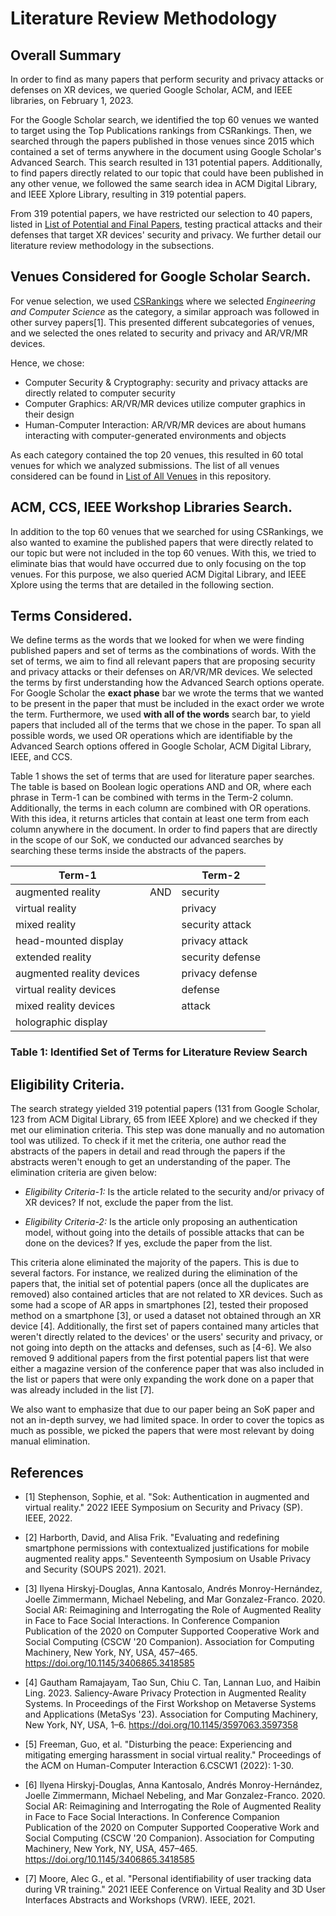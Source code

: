 # Literature Review Methodology

## Overall Summary

In order to find as many papers that perform security and privacy attacks or defenses on XR devices, we queried Google Scholar, ACM, and IEEE libraries,  on February 1, 2023. 

For the Google Scholar search, we identified the top 60 venues we wanted to target using the Top Publications rankings from CSRankings. Then, we searched through the papers published in those venues since 2015 which contained a set of terms anywhere in the document using Google Scholar's Advanced Search. This search resulted in 131 potential papers. Additionally, to find papers directly related to our topic that could have been published in any other venue, we followed the same search idea in ACM Digital Library, and IEEE Xplore Library, resulting in 319 potential papers.

From 319 potential papers, we have restricted our selection to 40 papers, listed in [List of Potential and Final Papers](full_list_of_papers.md), testing practical attacks and their defenses that target XR devices' security and privacy. We further detail our literature review methodology in the subsections.

 ## Venues Considered for Google Scholar Search. 
For venue selection, we used [CSRankings](https://scholar.google.com/citations?view_op=top_venues) where we selected *Engineering and Computer Science* as the category, a similar approach was followed in other survey papers[1]. This presented different subcategories of venues, and we selected the ones related to security and privacy and AR/VR/MR devices. 

Hence, we chose:
* Computer Security & Cryptography: security and privacy attacks are directly related to computer security
* Computer Graphics: AR/VR/MR devices utilize computer graphics in their design
*  Human-Computer Interaction: AR/VR/MR devices are about humans interacting with computer-generated environments and objects
  
As each category contained the top 20 venues, this resulted in 60 total venues for which we analyzed submissions. The list of all venues considered can be found in [List of All Venues](list_all_venues.md) in this repository. 

## ACM, CCS, IEEE Workshop Libraries Search.
In addition to the top 60 venues that we searched for using CSRankings, we also wanted to examine the published papers that were directly related to our topic but were not included in the top 60 venues. With this, we tried to eliminate bias that would have occurred due to only focusing on the top venues. For this purpose, we also queried ACM Digital Library, and IEEE Xplore using the terms that are detailed in the following section. 


## Terms Considered.
We define terms as the words that we looked for when we were finding published papers and set of terms as the combinations of words. With the set of terms, we aim to find all relevant papers that are proposing security and privacy attacks or their defenses on AR/VR/MR devices. We selected the terms by first understanding how the Advanced Search options operate. For Google Scholar the **exact phase** bar we wrote the terms that we wanted to be present in the paper that must be included in the exact order we wrote the term. Furthermore, we used **with all of the words** search bar, to yield papers that included all of the terms that we chose in the paper. To span all possible words, we used OR operations which are identifiable by the Advanced Search options offered in Google Scholar, ACM Digital Library, IEEE, and CCS. 

Table 1 shows the set of terms that are used for literature paper searches. The table is based on Boolean logic operations AND and OR, where each phrase in Term-1 can be combined with terms in the Term-2 column. Additionally, the terms in each column are combined with OR operations. With this idea, it returns articles that contain at least one term from each column anywhere in the document. In order to find papers that are directly in the scope of our SoK, we conducted our advanced searches by searching these terms inside the abstracts of the papers.

| Term-1                   |                      | Term-2          |
|----------------------------|----------------------|-------------------|
| augmented reality          | AND                  | security          |
| virtual reality            |                      | privacy           |
| mixed reality              |                      | security attack   |
| head-mounted display       |                      | privacy attack    |
| extended reality           |                      | security defense  |
| augmented reality devices  |                      | privacy defense   |
| virtual reality devices    |                      | defense           |
| mixed reality devices      |                      | attack            |
| holographic display        |                      |                   |

### Table 1: Identified Set of Terms for Literature Review Search

## Eligibility Criteria.
The search strategy yielded 319 potential papers (131 from Google Scholar, 123 from ACM Digital Library, 65 from IEEE Xplore) and we checked if they met our elimination criteria. This step was done manually and no automation tool was utilized. To check if it met the criteria, one author read the abstracts of the papers in detail and read through the papers if the abstracts weren't enough to get an understanding of the paper. The elimination criteria are given below:


* *Eligibility Criteria-1:* Is the article related to the security and/or privacy of XR devices? If not, exclude the paper from the list.
 
* *Eligibility Criteria-2:* Is the article only proposing an authentication model, without going into the details of possible attacks that can be done on the devices? If yes, exclude the paper from the list.


This criteria alone eliminated the majority of the papers. This is due to several factors. For instance, we realized during the elimination of the papers that, the initial set of potential papers (once all the duplicates are removed) also contained articles that are not related to XR devices. Such as some had a scope of AR apps in smartphones [2], tested their proposed method on a smartphone [3], or used a dataset not obtained through an XR device [4]. Additionally, the first set of papers contained many articles that weren't directly related to the devices' or the users' security and privacy, or not going into depth on the attacks and defenses, such as [4-6]. We also removed 9 additional papers from the first potential papers list that were either a magazine version of the conference paper that was also included in the list or papers that were only expanding the work done on a paper that was already included in the list [7].

We also want to emphasize that due to our paper being an SoK paper and not an in-depth survey, we had limited space. In order to cover the topics as much as possible, we picked the papers that were most relevant by doing manual elimination. 


## References
- [1] Stephenson, Sophie, et al. "Sok: Authentication in augmented and virtual reality." 2022 IEEE Symposium on Security and Privacy (SP). IEEE, 2022.

- [2] Harborth, David, and Alisa Frik. "Evaluating and redefining smartphone permissions with contextualized justifications for mobile augmented reality apps." Seventeenth Symposium on Usable Privacy and Security (SOUPS 2021). 2021.

- [3] Ilyena Hirskyj-Douglas, Anna Kantosalo, Andrés Monroy-Hernández, Joelle Zimmermann, Michael Nebeling, and Mar Gonzalez-Franco. 2020. Social AR: Reimagining and Interrogating the Role of Augmented Reality in Face to Face Social Interactions. In Conference Companion Publication of the 2020 on Computer Supported Cooperative Work and Social Computing (CSCW '20 Companion). Association for Computing Machinery, New York, NY, USA, 457–465. https://doi.org/10.1145/3406865.3418585

- [4] Gautham Ramajayam, Tao Sun, Chiu C. Tan, Lannan Luo, and Haibin Ling. 2023. Saliency-Aware Privacy Protection in Augmented Reality Systems. In Proceedings of the First Workshop on Metaverse Systems and Applications (MetaSys '23). Association for Computing Machinery, New York, NY, USA, 1–6. https://doi.org/10.1145/3597063.3597358
  
- [5] Freeman, Guo, et al. "Disturbing the peace: Experiencing and mitigating emerging harassment in social virtual reality." Proceedings of the ACM on Human-Computer Interaction 6.CSCW1 (2022): 1-30.

- [6] Ilyena Hirskyj-Douglas, Anna Kantosalo, Andrés Monroy-Hernández, Joelle Zimmermann, Michael Nebeling, and Mar Gonzalez-Franco. 2020. Social AR: Reimagining and Interrogating the Role of Augmented Reality in Face to Face Social Interactions. In Conference Companion Publication of the 2020 on Computer Supported Cooperative Work and Social Computing (CSCW '20 Companion). Association for Computing Machinery, New York, NY, USA, 457–465. https://doi.org/10.1145/3406865.3418585
  
- [7] Moore, Alec G., et al. "Personal identifiability of user tracking data during VR training." 2021 IEEE Conference on Virtual Reality and 3D User Interfaces Abstracts and Workshops (VRW). IEEE, 2021.

